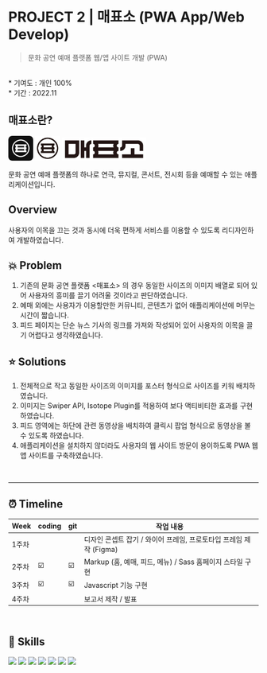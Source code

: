 # PROJECT 2 | 매표소 (PWA App/Web Develop)
> 문화 공연 예매 플랫폼 웹/앱 사이트 개발 (PWA)
<br>
* 기여도 : 개인 100% <br> 
* 기간 : 2022.11
<br>

## 매표소란?
<img src="./img/applogo1.png" width="50" > <img src="./img/mps_logo.png" width="50"> <img src="./img/textlog.jpg" width="170" >

문화 공연 예매 플랫폼의 하나로 연극, 뮤지컬, 콘서트, 전시회 등을 예매할 수 있는 애플리케이션입니다.

## Overview

사용자의 이목을 끄는 것과 동시에 더욱 편하게 서비스를 이용할 수 있도록 리디자인하여 개발하였습니다.

## 💥 Problem

1. 기존의 문화 공연 플랫폼 <매표소> 의 경우 동일한 사이즈의 이미지 배열로 되어 있어 사용자의 흥미를 끌기 어려울 것이라고 판단하였습니다.<br>
2. 예매 외에는 사용자가 이용할만한 커뮤니티, 콘텐츠가 없어 애플리케이션에 머무는 시간이 짧습니다.<br>
3. 피드 페이지는 단순 뉴스 기사의 링크를 가져와 작성되어 있어 사용자의 이목을 끌기 어렵다고 생각하였습니다.

## ⭐ Solutions
1. 전체적으로 작고 동일한 사이즈의 이미지를 포스터 형식으로 사이즈를 키워 배치하였습니다.<br>
2. 이미지는 Swiper API, Isotope Plugin를 적용하여 보다 액티비티한 효과를 구현하였습니다.<br>
3. 피드 영역에는 하단에 관련 동영상을 배치하여 클릭시 팝업 형식으로 동영상을 볼 수 있도록 하였습니다.<br>
4. 애플리케이션을 설치하지 않더라도 사용자의 웹 사이트 방문이 용이하도록 PWA 웹 앱 사이트를 구축하였습니다.
<br>

***

## ⏰ Timeline 
| Week | coding | git | 작업 내용 |
| ------ | -- | -- |----------- |
| 1주차 |  |  | 디자인 콘셉트 잡기 / 와이어 프레임, 프로토타입 프레임 제작 (Figma) |
| 2주차 | ☑️ | ☑️ | Markup (홈, 예매, 피드, 메뉴) / Sass 홈페이지 스타일 구현 |
| 3주차 | ☑️ | ☑️ | Javascript 기능 구현 |
| 4주차 |  |  | 보고서 제작 / 발표 |

<br>

## 🚀 Skills 
<img src="https://img.shields.io/badge/html5-E34F26?style=for-the-badge&logo=html5&logoColor=white"> <img src="https://img.shields.io/badge/sass-CC6699?style=for-the-badge&logo=sass&logoColor=white"> <img src="https://img.shields.io/badge/javascript-F7DF1E?style=for-the-badge&logo=javascript&logoColor=black"> <img src="https://img.shields.io/badge/jQuery-0769AD?style=for-the-badge&logo=jQuery&logoColor=white"> <img src="https://img.shields.io/badge/Figma-F24E1E?style=for-the-badge&logo=Figma&logoColor=white"> <img src="https://img.shields.io/badge/Adobe Photoshop-31A8FF?style=for-the-badge&logo=Adobe Photoshop&logoColor=white"> <img src="https://img.shields.io/badge/PWA-5A0FC8?style=for-the-badge&logo=PWA&logoColor=white">
<br><br>
